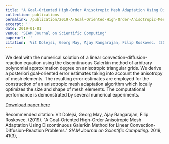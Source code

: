 ```yaml
---
title: "A Goal-Oriented High-Order Anisotropic Mesh Adaptation Using Discontinuous Galerkin Method for Linear Convection-Diffusion-Reaction Problems"
collection: publications
permalink: /publication/2019-A-Goal-Oriented-High-Order-Anisotropic-Mesh-Adaptation-Using-Discontinuous-Galerkin-Method-for-Linear-Convection-Diffusion-Reaction-Problems
excerpt: ''
date: 2019-01-01
venue: 'SIAM Journal on Scientific Computing'
paperurl: ''
citation: 'Vit Dolejsi, Georg May, Ajay Rangarajan, Filip Roskovec. (2019). &quot;A Goal-Oriented High-Order Anisotropic Mesh Adaptation Using Discontinuous Galerkin Method for Linear Convection-Diffusion-Reaction Problems.&quot; <i>SIAM Journal on Scientific Computing</i>. 2019, 41(3), .'
---
```

We deal with the numerical solution of a linear convection-diffusion-reaction equation using the discontinuous Galerkin method of arbitrary polynomial approximation degree on anisotropic triangular grids. We derive a posteriori goal-oriented error estimates taking into account the anisotropy of mesh elements. The resulting error estimates are employed for the construction of an anisotropic mesh adaptation algorithm which locally optimizes the size and shape of mesh elements. The computational performance is demonstrated by several numerical experiments.

[Download paper here](https://doi.org/10.1137/18M1172491)

Recommended citation: Vit Dolejsi, Georg May, Ajay Rangarajan, Filip Roskovec. (2019). &quot;A Goal-Oriented High-Order Anisotropic Mesh Adaptation Using Discontinuous Galerkin Method for Linear Convection-Diffusion-Reaction Problems.&quot; <i>SIAM Journal on Scientific Computing</i>. 2019, 41(3), .